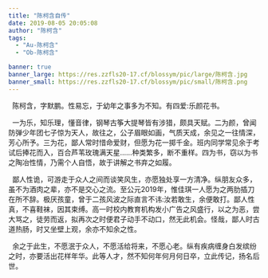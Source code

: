 ```yaml
---
title: "陈柯含自传"
date: 2019-08-05 20:05:08
author: "陈柯含"
tags: 
  - "Au-陈柯含"
  - "Ob-陈柯含"

banner: true
banner_large: https://res.zzfls20-17.cf/blossym/pic/large/陈柯含.jpg
banner_small: https://res.zzfls20-17.cf/blossym/pic/small/陈柯含.png
---
```



<p>&nbsp; 陈柯含，字默鹏。性易忘，于幼年之事多为不知。有四爱:乐颜花书。</p>
<p>&nbsp; 一为乐，知乐理，懂音律，钢琴古筝大提琴皆有涉猎，颇具天赋。二为颜，曾闻防弹少年团七子惊为天人，故往之，公子眉眼如画，气质天成，余见之一往情深，芳心所予。三为花，鄙人常时惜命爱财，但愿为花一掷千金。班内同学常见余于考试后捧花而入，百合芦苇玫瑰满天星&hellip;&hellip;种类繁多，断不重样。四为书，窃以为书之陶冶性情，乃需个人自悟，故于讲解之书弃之如履。</p>
<p>&nbsp; 鄙人性诡，可游走于众人之间而谈笑风生，亦愿独处享一方清净。纵朋友众多，虽不为酒肉之辈，亦不是交心之流。至公元2019年，惟佳琪一人愿为之两肋插刀在所不辞。极厌孩童，曾于二孩风波之际直言不讳:汝若敢生，余便敢打。鄙人性真，不喜鞋袜，因其束缚。高一时校内教育机构发小广告之风盛行，以之为恶，尝大骂之，徒劳而返，拟再次之时便君子动手不动口，然无此机会。怪哉，鄙人时古道热肠，时又坐壁上观，余亦不知余之性。</p>
<p>&nbsp; 余之于此生，不愿泯于众人，不愿活给将来，不愿心老。纵有疾病缠身白发缤纷之时，亦要活出花样年华。此等人才，然不知何年何月何日卒，立此传记，扬名后世。</p>
<p>&nbsp;</p>

